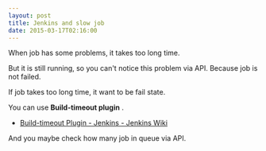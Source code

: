 ```yaml
---
layout: post
title: Jenkins and slow job
date: 2015-03-17T02:16:00
---
```


When job has some problems, it takes too long time.

But it is still running, so you can't notice this problem via API.
Because job is not failed.

If job takes too long time, it want to be fail state.

You can use **Build-timeout plugin** .

* [Build-timeout Plugin - Jenkins - Jenkins Wiki](https://wiki.jenkins-ci.org/display/JENKINS/Build-timeout+Plugin "Build-timeout Plugin - Jenkins - Jenkins Wiki")

And you maybe check how many job in queue via API.
